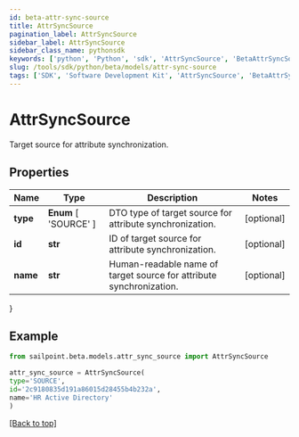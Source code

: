 ```yaml
---
id: beta-attr-sync-source
title: AttrSyncSource
pagination_label: AttrSyncSource
sidebar_label: AttrSyncSource
sidebar_class_name: pythonsdk
keywords: ['python', 'Python', 'sdk', 'AttrSyncSource', 'BetaAttrSyncSource'] 
slug: /tools/sdk/python/beta/models/attr-sync-source
tags: ['SDK', 'Software Development Kit', 'AttrSyncSource', 'BetaAttrSyncSource']
---
```


# AttrSyncSource

Target source for attribute synchronization.

## Properties

Name | Type | Description | Notes
------------ | ------------- | ------------- | -------------
**type** |  **Enum** [  'SOURCE' ] | DTO type of target source for attribute synchronization. | [optional] 
**id** | **str** | ID of target source for attribute synchronization. | [optional] 
**name** | **str** | Human-readable name of target source for attribute synchronization. | [optional] 
}

## Example

```python
from sailpoint.beta.models.attr_sync_source import AttrSyncSource

attr_sync_source = AttrSyncSource(
type='SOURCE',
id='2c9180835d191a86015d28455b4b232a',
name='HR Active Directory'
)

```
[[Back to top]](#) 


